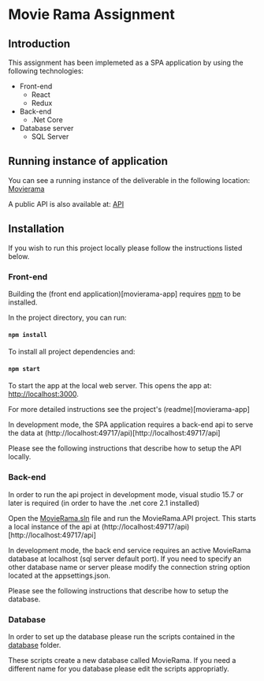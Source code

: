# Movie Rama Assignment

## Introduction

This assignment has been implemeted as a SPA application by using the following technologies:

- Front-end
  - React
  - Redux
- Back-end
  - .Net Core
- Database server
  - SQL Server

## Running instance of application

You can see a running instance of the deliverable in the following location: [Movierama](https://movierama.azurewebsites.net/)

A public API is also available at: [API](https://movieramaapi.azurewebsites.net/api/movies)

## Installation

If you wish to run this project locally please follow the instructions listed below.

### Front-end

Building the (front end application)[movierama-app] requires [npm](https://www.npmjs.com/get-npm) to be installed.

In the project directory, you can run:

#### `npm install`

To install all project dependencies and:

#### `npm start`

To start the app at the local web server. This opens the app at: [http://localhost:3000](http://localhost:3000).

For more detailed instructions see the project's (readme)[movierama-app]

In development mode, the SPA application requires a back-end api to serve the data at (http://localhost:49717/api)[http://localhost:49717/api]

Please see the following instructions that describe how to setup the API locally.

### Back-end

In order to run the api project in development mode, visual studio 15.7 or later is required (in order to have the .net core 2.1 installed)

Open the [MovieRama.sln](MovieRama.sln) file and run the MovieRama.API project. This starts a local instance of the api at (http://localhost:49717/api)[http://localhost:49717/api]

In development mode, the back end service requires an active MovieRama database at localhost (sql server default port). If you need to specify an other database name or server please modify the connection string option located at the appsettings.json.

Please see the following instructions that describe how to setup the database. 

### Database

In order to set up the database please run the scripts contained in the [database](database) folder.

These scripts create a new database called MovieRama. If you need a different name for you database please edit the scripts appropriatly.
